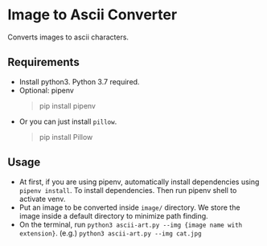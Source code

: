 # Image to Ascii Converter
Converts images to ascii characters.


## Requirements
- Install python3. Python 3.7 required.
- Optional: pipenv
    > pip install pipenv
- Or you can just install `pillow`.
    > pip install Pillow

## Usage
- At first, if you are using pipenv, automatically install dependencies using `pipenv install`. To install dependencies. Then run pipenv shell to activate venv.
- Put an image to be converted inside `image/` directory. We store the image inside a default directory to minimize path finding.
- On the terminal, run `python3 ascii-art.py --img {image name with extension}`. (e.g.) `python3 ascii-art.py --img cat.jpg`
